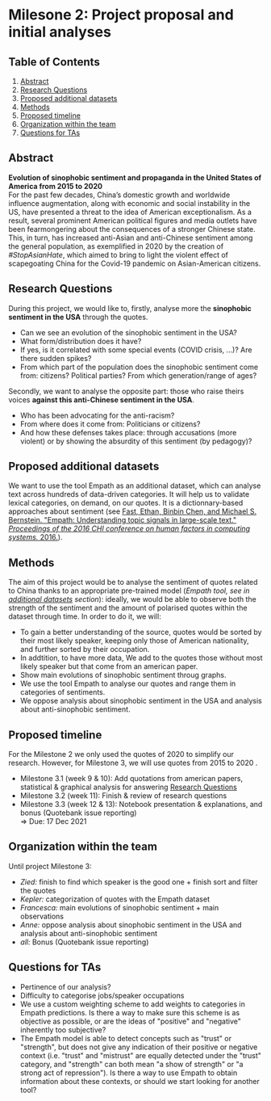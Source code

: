 # Milesone 2: Project proposal and initial analyses

## Table of Contents
1. [Abstract](#Abstract)
2. [Research Questions](#Research-Questions)
3. [Proposed additional datasets](#Proposed-additional-datasets)
4. [Methods](#Methods)
5. [Proposed timeline](#Proposed-timeline)
6. [Organization within the team](#Organization-within-the-team)
7. [Questions for TAs](#Questions-for-TAs)


## Abstract
**Evolution of sinophobic sentiment and propaganda in the United States of America from 2015 to 2020** <br/>
For the past few decades, China’s domestic growth and worldwide influence augmentation, along with economic and social instability in the US, have presented a threat to the idea of American exceptionalism. As a result, several prominent American political figures and media outlets have been fearmongering about the consequences of a stronger Chinese state. This, in turn, has increased anti-Asian and anti-Chinese sentiment among the general population, as exemplified in 2020 by the creation of *#StopAsianHate*, which aimed to bring to light the violent effect of scapegoating China for the Covid-19 pandemic on Asian-American citizens.

## Research Questions 
During this project, we would like to, firstly, analyse more the **sinophobic sentiment in the USA** through the quotes.
* Can we see an evolution of the sinophobic sentiment in the USA?
* What form/distribution does it have?
* If yes, is it correlated with some special events (COVID crisis, ...)? Are there sudden spikes?
* From which part of the population does the sinophobic sentiment come from: citizens? Political parties? From which generation/range of ages?

Secondly, we want to analyse the opposite part: those who raise theirs voices **against this anti-Chinese sentiment in the USA**.
* Who has been advocating for the anti-racism?
* From where does it come from: Politicians or citizens?
* And how these defenses takes place: through accusations (more violent) or by showing the absurdity of this sentiment (by pedagogy)?

## Proposed additional datasets 
We want to use the tool Empath as an additional dataset, which can  analyse text across hundreds of data-driven categories. It will help us to validate lexical categories, on demand, on our quotes. It is a dictionnary-based approaches about sentiment (see [Fast, Ethan, Binbin Chen, and Michael S. Bernstein. "Empath: Understanding topic signals in large-scale text." *Proceedings of the 2016 CHI conference on human factors in computing systems.* 2016.](https://arxiv.org/pdf/1602.06979.pdf)).

## Methods
The aim of this project would be to analyse the sentiment of quotes related to China thanks to an appropriate pre-trained model (*Empath tool, see in [additional datasets](#Proposed-additional-datasets) section*): ideally, we would be able to observe both the strength of the sentiment and the amount of polarised quotes within the dataset through time.
In order to do it, we will:
* To gain a better understanding of the source, quotes would be sorted by their most likely speaker, keeping only those of American nationality, and further sorted by their occupation.
* In addtition, to have more data, We add to the quotes those without most likely speaker but that come from an american paper.
* Show main evolutions of sinophobic sentiment throug graphs.
* We use the tool Empath to analyse our quotes and range them in categories of sentiments.
* We oppose analysis about sinophobic sentiment in the USA and analysis about anti-sinophobic sentiment.

## Proposed timeline
For the Milestone 2 we only used the quotes of 2020 to simplify our research. However, for Milestone 3, we will use quotes from 2015 to 2020 .

* Milestone 3.1 (week 9 & 10): Add quotations from american papers, statistical & graphical analysis for answering [Research Questions](#Research-Questions)
* Milestone 3.2 (week 11): Finish & review of research questions
* Milestone 3.3 (week 12 & 13): Notebook presentation & explanations, and bonus (Quotebank issue reporting) <br/>
=> Due: 17 Dec 2021

## Organization within the team 
Until project Milestone 3:
* *Zied:* finish to find which speaker is the good one + finish sort and filter the quotes
* *Kepler:* categorization of quotes with the Empath dataset
* *Francesca:* main evolutions of sinophobic sentiment + main observations
* *Anne:* oppose analysis about sinophobic sentiment in the USA and analysis about anti-sinophobic sentiment
* *all:* Bonus (Quotebank issue reporting)

## Questions for TAs 
* Pertinence of our analysis?
* Difficulty to categorise jobs/speaker occupations
* We use a custom weighting scheme to add weights to categories in Empath predictions. Is there a way to make sure this scheme is as objective as possible, or are the ideas of "positive" and "negative" inherently too subjective?
* The Empath model is able to detect concepts such as "trust" or "strength", but does not give any indication of their positive or negative context (i.e. "trust" and "mistrust" are equally detected under the "trust" category, and "strength" can both mean "a show of strength" or "a strong act of repression"). Is there a way to use Empath to obtain information about these contexts, or should we start looking for another tool?

